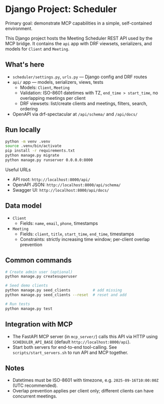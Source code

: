 # Django Project: Scheduler

Primary goal: demonstrate MCP capabilities in a simple, self-contained environment.

This Django project hosts the Meeting Scheduler REST API used by the MCP bridge. It contains the `api` app with DRF viewsets, serializers, and models for `Client` and `Meeting`.

## What's here

- `scheduler/settings.py`, `urls.py` — Django config and DRF routes
- `api/` app — models, serializers, views, tests
  - Models: `Client`, `Meeting`
  - Validation: ISO-8601 datetimes with TZ, `end_time > start_time`, no overlapping meetings per client
  - DRF viewsets: list/create clients and meetings, filters, search, ordering
- OpenAPI via drf-spectacular at `/api/schema/` and `/api/docs/`

## Run locally

```bash
python -m venv .venv
source .venv/bin/activate
pip install -r requirements.txt
python manage.py migrate
python manage.py runserver 0.0.0.0:8000
```

Useful URLs
- API root: `http://localhost:8000/api/`
- OpenAPI JSON: `http://localhost:8000/api/schema/`
- Swagger UI: `http://localhost:8000/api/docs/`

## Data model

- `Client`
  - Fields: `name`, `email`, `phone`, timestamps
- `Meeting`
  - Fields: `client`, `title`, `start_time`, `end_time`, timestamps
  - Constraints: strictly increasing time window; per-client overlap prevention

## Common commands

```bash
# Create admin user (optional)
python manage.py createsuperuser

# Seed demo clients
python manage.py seed_clients          # add missing
python manage.py seed_clients --reset  # reset and add

# Run tests
python manage.py test
```

## Integration with MCP

- The FastAPI MCP server (in `mcp_server/`) calls this API via HTTP using `SCHEDULER_API_BASE` (default `http://localhost:8000/api`).
- Start both servers for end-to-end tool-calling. See `scripts/start_servers.sh` to run API and MCP together.

## Notes

- Datetimes must be ISO-8601 with timezone, e.g. `2025-09-16T10:00:00Z` (UTC recommended).
- Overlap prevention applies per client only; different clients can have concurrent meetings.
